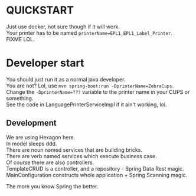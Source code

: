 # QUICKSTART
Just use docker, not sure though if it will work.  
Your printer has to be named `printerName=EPL1_EPL1_Label_Printer`.  
FIXME LOL.

# Developer start
You should just run it as a normal java developer.  
You are not? Lol, use `mvn spring-boot:run -DprinterName=ZebraCups`.  
Change the `-DprinterName=???` variable to the printer name in your CUPS or something.  
See the code in LanguagePrinterServiceImpl if it ain't working, lol.

## Development

We are using Hexagon here.  
In model sleeps ddd.  
There are noun named services that are building bricks.  
There are verb named services which execute business case.  
Of course there are also controllers.  
TemplateCRUD is a controller, and a repository - Spring Data Rest magic.  
MainConfiguration constructs whole application + Spring Scanning magic.

The more you know Spring the better.

